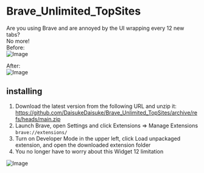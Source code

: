 # Brave_Unlimited_TopSites
Are you using Brave and are annoyed by the UI wrapping every 12 new tabs?   
No more!  
Before:  
![Image](https://github.com/user-attachments/assets/09b5bc9a-f9ab-46d0-a837-0e2b5ec287a8)

After:  
![Image](https://github.com/user-attachments/assets/12d27d26-a716-4995-92a5-cf42117f4da6)


## installing


1. Download the latest version from the following URL and unzip it:  
https://github.com/DaisukeDaisuke/Brave_Unlimited_TopSites/archive/refs/heads/main.zip
2. Launch Brave, open Settings and click Extensions => Manage Extensions `brave://extensions/`  
3. Turn on Developer Mode in the upper left, click Load unpackaged extension, and open the downloaded extension folder  
4. You no longer have to worry about this Widget 12 limitation

![Image](https://github.com/user-attachments/assets/ccf6b3e3-59d3-4e28-ac76-461000f2efad)  

